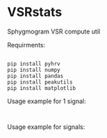 # VSRstats
Sphygmogram VSR compute util

Requirments:
```

pip install pyhrv
pip install numpy
pip install pandas
pip install peakutils
pip install matplotlib

```


Usage example for 1 signal:
```pyhton
  
```

Usage example for signals:
```pyhton
  
```
